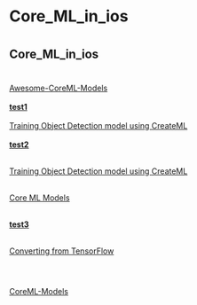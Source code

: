 # Core_ML_in_ios
#
## Core_ML_in_ios
#

[Awesome-CoreML-Models](https://github.com/likedan/Awesome-CoreML-Models) <br><br>
[**test1**](https://www.youtube.com/watch?v=OxKHt1NwOHw&t=6s&ab_channel=iOSAcademy) <br><br>
[Training Object Detection model using CreateML](https://github.com/tombaranowicz/ObjectDetectionWithCreateML) <br><br>
[**test2**](https://www.youtube.com/watch?v=3MXYwpifQOM&ab_channel=TomBaranowicz) <br><br>

[Training Object Detection model using CreateML](https://github.com/tombaranowicz/ObjectDetectionWithCreateML) <br><br>

[Core ML Models](https://developer.apple.com/machine-learning/models/) <br><br>

[**test3**](https://www.youtube.com/watch?v=kn2-uuK5bBE&ab_channel=Erol%C5%9Een) <br><br>

[Converting from TensorFlow](https://coremltools.readme.io/docs/tensorflow-conversion) <br><br>
#


[CoreML-Models](https://github.com/john-rocky/CoreML-Models) <br><br>

